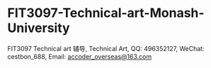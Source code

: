 # FIT3097-Technical-art-Monash-University
FIT3097 Technical art 辅导, Technical Art, QQ: 496352127, WeChat: cestbon_688, Email: accoder_overseas@163.com
